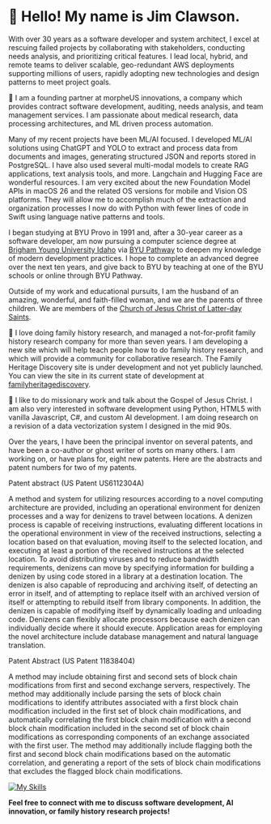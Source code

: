 # 👋 Hello! My name is Jim Clawson.

With over 30 years as a software developer and system architect, I excel at rescuing failed projects by collaborating with stakeholders, conducting needs analysis, and prioritizing critical features. I lead local, hybrid, and remote teams to deliver scalable, geo-redundant AWS deployments supporting millions of users, rapidly adopting new technologies and design patterns to meet project goals.

🏢 I am a founding partner at morpheUS innovations, a company which provides contract software development, auditing, needs analysis, and team management services. I am passionate about medical research, data processing architectures, and ML driven process automation.

Many of my recent projects have been ML/AI focused. I developed ML/AI solutions using ChatGPT and YOLO to extract and process data from documents and images, generating structured JSON and reports stored in PostgreSQL. I have also used several multi-modal models to create RAG applications, text analysis tools, and more. Langchain and Hugging Face are wonderful resources. I am very excited about the new Foundation Model APIs in macOS 26 and the related OS versions for mobile and Vision OS platforms. They will allow me to accomplish much of the extraction and organization processes I now do with Python with fewer lines of code in Swift using language native patterns and tools.

I began studying at BYU Provo in 1991 and, after a 30-year career as a software developer, am now pursuing a computer science degree at [Brigham Young University Idaho](https://www.byui.edu) via [BYU Pathway](https://www.byupathway.edu) to deepen my knowledge of modern development practices. I hope to complete an advanced degree over the next ten years, and give back to BYU by teaching at one of the BYU schools or online through BYU Pathway.

Outside of my work and educational pursuits, I am the husband of an amazing, wonderful, and faith-filled woman, and we are the parents of three children. We are members of the [Church of Jesus Christ of Latter-day Saints](https://www.churchofjesuschrist.org/?lang=eng).

🌱 I love doing family history research, and managed a not-for-profit family history research company for more than seven years. I am developing a new site which will help teach people how to do family history research, and which will provide a community for collaborative research. The Family Heritage Discovery site is under development and not yet publicly launched. You can view the site in its current state of development at [familyheritagediscovery](https://jclawsonopal.github.io/familyheritagediscovery/).

💬 I like to do missionary work and talk about the Gospel of Jesus Christ. I am also very interested in software development using Python, HTML5 with vanilla Javascript, C#, and custom AI development. I am doing research on a revision of a data vectorization system I designed in the mid 90s.

Over the years, I have been the principal inventor on several patents, and have been a co-author or ghost writer of sorts on many others. I am working on, or have plans for, eight new patents. Here are the abstracts and patent numbers for two of my patents.

Patent abstract
(US Patent US6112304A)

A method and system for utilizing resources according to a novel computing architecture are provided, including an operational environment for denizen processes and a way for denizens to travel between locations. A denizen process is capable of receiving instructions, evaluating different locations in the operational environment in view of the received instructions, selecting a location based on that evaluation, moving itself to the selected location, and executing at least a portion of the received instructions at the selected location. To avoid distributing viruses and to reduce bandwidth requirements, denizens can move by specifying information for building a denizen by using code stored in a library at a destination location. The denizen is also capable of reproducing and archiving itself, of detecting an error in itself, and of attempting to replace itself with an archived version of itself or attempting to rebuild itself from library components. In addition, the denizen is capable of modifying itself by dynamically loading and unloading code. Denizens can flexibly allocate processors because each denizen can individually decide where it should execute. Application areas for employing the novel architecture include database management and natural language translation.

Patent Abstract
(US Patent 11838404)

A method may include obtaining first and second sets of block chain modifications from first and second exchange servers, respectively. The method may additionally include parsing the sets of block chain modifications to identify attributes associated with a first block chain modification included in the first set of block chain modifications, and automatically correlating the first block chain modification with a second block chain modification included in the second set of block chain modifications as corresponding components of an exchange associated with the first user. The method may additionally include flagging both the first and second block chain modifications based on the automatic correlation, and generating a report of the sets of block chain modifications that excludes the flagged block chain modifications.

[![My Skills](https://skillicons.dev/icons?i=ai,aws,apple,azure,cs,dotnet,html,css,js,ts,jquery,debian,ubuntu,linux,fastapi,git,github,java,md,mysql,postgres,php,py,rabbitmq,redhat,redis,vscode,swift&perline=8)](https://skillicons.dev)


**Feel free to connect with me to discuss software development, AI innovation, or family history research projects!**

